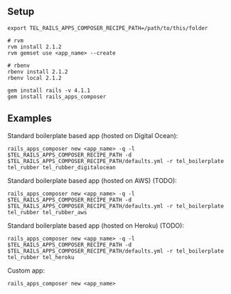 ## Setup
    export TEL_RAILS_APPS_COMPOSER_RECIPE_PATH=/path/to/this/folder

    # rvm
    rvm install 2.1.2
    rvm gemset use <app_name> --create

    # rbenv
    rbenv install 2.1.2
    rbenv local 2.1.2

    gem install rails -v 4.1.1
    gem install rails_apps_composer

## Examples

Standard boilerplate based app (hosted on Digital Ocean):

    rails_apps_composer new <app_name> -q -l $TEL_RAILS_APPS_COMPOSER_RECIPE_PATH -d $TEL_RAILS_APPS_COMPOSER_RECIPE_PATH/defaults.yml -r tel_boilerplate tel_rubber tel_rubber_digitalocean

Standard boilerplate based app (hosted on AWS) (TODO):

    rails_apps_composer new <app_name> -q -l $TEL_RAILS_APPS_COMPOSER_RECIPE_PATH -d $TEL_RAILS_APPS_COMPOSER_RECIPE_PATH/defaults.yml -r tel_boilerplate tel_rubber tel_rubber_aws

Standard boilerplate based app (hosted on Heroku) (TODO):

    rails_apps_composer new <app_name> -q -l $TEL_RAILS_APPS_COMPOSER_RECIPE_PATH -d $TEL_RAILS_APPS_COMPOSER_RECIPE_PATH/defaults.yml -r tel_boilerplate tel_rubber tel_heroku

Custom app:

    rails_apps_composer new <app_name>